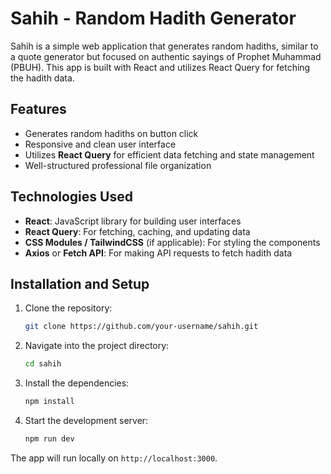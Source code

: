 # Sahih - Random Hadith Generator

Sahih is a simple web application that generates random hadiths, similar to a quote generator but focused on authentic sayings of Prophet Muhammad (PBUH). This app is built with React and utilizes React Query for fetching the hadith data.

## Features

- Generates random hadiths on button click
- Responsive and clean user interface
- Utilizes **React Query** for efficient data fetching and state management
- Well-structured professional file organization

## Technologies Used

- **React**: JavaScript library for building user interfaces
- **React Query**: For fetching, caching, and updating data
- **CSS Modules / TailwindCSS** (if applicable): For styling the components
- **Axios** or **Fetch API**: For making API requests to fetch hadith data

## Installation and Setup

1. Clone the repository:

    ```bash
    git clone https://github.com/your-username/sahih.git
    ```

2. Navigate into the project directory:

    ```bash
    cd sahih
    ```

3. Install the dependencies:

    ```bash
    npm install
    ```

4. Start the development server:

    ```bash
    npm run dev
    ```

The app will run locally on `http://localhost:3000`.